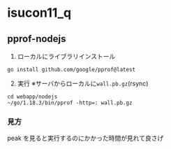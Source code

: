# isucon11_q

## pprof-nodejs

1. ローカルにライブラリインストール

```
go install github.com/google/pprof@latest
```

2. 実行 ※サーバからローカルに`wall.pb.gz`(rsync)

```
cd webapp/nodejs
~/go/1.18.3/bin/pprof -http=: wall.pb.gz
```

### 見方

peak を見ると実行するのにかかった時間が見れて良さげ
